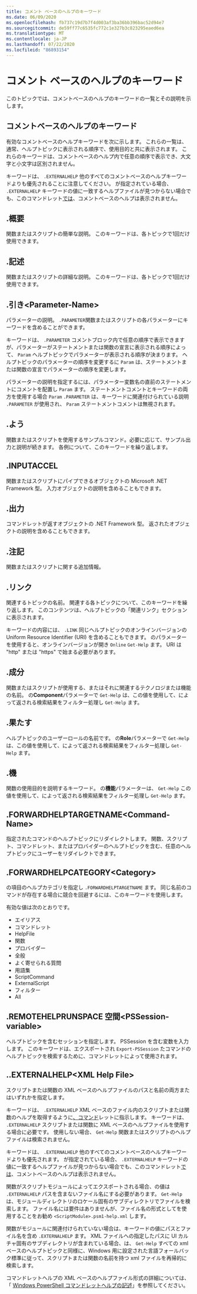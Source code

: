 ```yaml
---
title: コメント ベースのヘルプのキーワード
ms.date: 06/09/2020
ms.openlocfilehash: fb737c19d7b7f4d003af3ba36bb396bac52d94e7
ms.sourcegitcommit: de59ff77c6535fc772c1e327b3c823295eaed6ea
ms.translationtype: MT
ms.contentlocale: ja-JP
ms.lasthandoff: 07/22/2020
ms.locfileid: "86893154"
---
```

# <a name="comment-based-help-keywords"></a>コメント ベースのヘルプのキーワード

このトピックでは、コメントベースのヘルプのキーワードの一覧とその説明を示します。

## <a name="keywords-in-comment-based-help"></a>コメントベースのヘルプのキーワード

有効なコメントベースのヘルプキーワードを次に示します。 これらの一覧は、通常、ヘルプトピックに表示される順序で、使用目的と共に表示されます。 これらのキーワードは、コメントベースのヘルプ内で任意の順序で表示でき、大文字と小文字は区別されません。

キーワードは、 `.EXTERNALHELP` 他のすべてのコメントベースのヘルプキーワードよりも優先されることに注意してください。
が指定されている場合、 `.EXTERNALHELP` キーワードの値に一致するヘルプファイルが見つからない場合でも、このコマンドレット[では](/dotnet/api/Microsoft.PowerShell.Commands.gethelpcommand)、コメントベースのヘルプは表示されません。

## <a name="synopsis"></a>.概要

関数またはスクリプトの簡単な説明。 このキーワードは、各トピックで1回だけ使用できます。

## <a name="description"></a>.記述

関数またはスクリプトの詳細な説明。 このキーワードは、各トピックで1回だけ使用できます。

## <a name="parameter-parameter-name"></a>.引き\<Parameter-Name>

パラメーターの説明。 `.PARAMETER`関数またはスクリプトの各パラメーターにキーワードを含めることができます。

キーワードは、 `.PARAMETER` コメントブロック内で任意の順序で表示できますが、パラメーターがステートメントまたは関数の宣言に表示される順序によって、 `Param` ヘルプトピックでパラメーターが表示される順序が決まります。 ヘルプトピックのパラメーターの順序を変更するに `Param` は、ステートメントまたは関数の宣言でパラメーターの順序を変更します。

パラメーターの説明を指定するには、パラメーター変数名の直前のステートメントにコメントを配置し `Param` ます。 ステートメントコメントとキーワードの両方を使用する場合 `Param` `.PARAMETER` は、キーワードに関連付けられている説明 `.PARAMETER` が使用され、 `Param` ステートメントコメントは無視されます。

## <a name="example"></a>.よう

関数またはスクリプトを使用するサンプルコマンド。必要に応じて、サンプル出力と説明が続きます。 各例について、このキーワードを繰り返します。

## <a name="inputs"></a>.INPUTACCEL

関数またはスクリプトにパイプできるオブジェクトの Microsoft .NET Framework 型。 入力オブジェクトの説明を含めることもできます。

## <a name="outputs"></a>.出力

コマンドレットが返すオブジェクトの .NET Framework 型。 返されたオブジェクトの説明を含めることもできます。

## <a name="notes"></a>.注記

関数またはスクリプトに関する追加情報。

## <a name="link"></a>.リンク

関連するトピックの名前。 関連する各トピックについて、このキーワードを繰り返します。 このコンテンツは、ヘルプトピックの「関連リンク」セクションに表示されます。

キーワードの内容には、 `.LINK` 同じヘルプトピックのオンラインバージョンの Uniform Resource Identifier (URI) を含めることもできます。 のパラメーターを使用すると、オンラインバージョンが開き `Online` `Get-Help` ます。 URI は "http" または "https" で始まる必要があります。

## <a name="component"></a>.成分

関数またはスクリプトが使用する、またはそれに関連するテクノロジまたは機能の名前。
の**Component**パラメーターで `Get-Help` は、この値を使用して、によって返される検索結果をフィルター処理し `Get-Help` ます。

## <a name="role"></a>.果たす

ヘルプトピックのユーザーロールの名前です。 の**Role**パラメーターで `Get-Help` は、この値を使用して、によって返される検索結果をフィルター処理し `Get-Help` ます。

## <a name="functionality"></a>.機

関数の使用目的を説明するキーワード。 の**機能**パラメーターは、 `Get-Help` この値を使用して、によって返される検索結果をフィルター処理し `Get-Help` ます。

## <a name="forwardhelptargetname-command-name"></a>.FORWARDHELPTARGETNAME\<Command-Name>

指定されたコマンドのヘルプトピックにリダイレクトします。 関数、スクリプト、コマンドレット、またはプロバイダーのヘルプトピックを含む、任意のヘルプトピックにユーザーをリダイレクトできます。

## <a name="forwardhelpcategory-category"></a>.FORWARDHELPCATEGORY\<Category>

の項目のヘルプカテゴリを指定し `.FORWARDHELPTARGETNAME` ます。 同じ名前のコマンドが存在する場合に競合を回避するには、このキーワードを使用します。

有効な値は次のとおりです。

- エイリアス
- コマンドレット
- HelpFile
- 関数
- プロバイダー
- 全般
- よく寄せられる質問
- 用語集
- ScriptCommand
- ExternalScript
- フィルター
- All

## <a name="remotehelprunspace-pssession-variable"></a>.REMOTEHELPRUNSPACE 空間\<PSSession-variable>

ヘルプトピックを含むセッションを指定します。 PSSession を含む変数を入力します。 このキーワードは、エクスポートされ `Export-PSSession` たコマンドのヘルプトピックを検索するために、コマンドレットによって使用されます。

## <a name="externalhelp-xml-help-file"></a>..EXTERNALHELP\<XML Help File>

スクリプトまたは関数の XML ベースのヘルプファイルのパスと名前の両方またはいずれかを指定します。

キーワードは、 `.EXTERNALHELP` XML ベースのファイル内のスクリプトまたは関数のヘルプを取得するように[、コマンド](/dotnet/api/Microsoft.PowerShell.Commands.gethelpcommand)レットに指示します。 キーワードは、 `.EXTERNALHELP` スクリプトまたは関数に XML ベースのヘルプファイルを使用する場合に必要です。 使用しない場合、 `Get-Help` 関数またはスクリプトのヘルプファイルは検索されません。

キーワードは、 `.EXTERNALHELP` 他のすべてのコメントベースのヘルプキーワードよりも優先されます。 が指定されている場合、 `.EXTERNALHELP` キーワードの値に一致するヘルプファイルが見つからない場合でも、このコマンドレット[では](/dotnet/api/Microsoft.PowerShell.Commands.gethelpcommand)、コメントベースのヘルプは表示されません。

関数がスクリプトモジュールによってエクスポートされる場合、の値は `.EXTERNALHELP` パスを含まないファイル名にする必要があります。 `Get-Help`は、モジュールディレクトリのロケール固有のサブディレクトリでファイルを検索します。 ファイル名には要件はありませんが、ファイル名の形式としてを使用することをお勧め `<ScriptModule>.psm1-help.xml` します。

関数がモジュールに関連付けられていない場合は、キーワードの値にパスとファイル名を含め `.EXTERNALHELP` ます。 XML ファイルへの指定したパスに UI カルチャ固有のサブディレクトリが含まれている場合、は、 `Get-Help` すべての xml ベースのヘルプトピックと同様に、Windows 用に設定された言語フォールバック標準に従って、スクリプトまたは関数の名前を持つ xml ファイルを再帰的に検索します。

コマンドレットヘルプの XML ベースのヘルプファイル形式の詳細については、「 [Windows PowerShell コマンドレットヘルプの記述](./writing-help-for-windows-powershell-cmdlets.md)」を参照してください。

